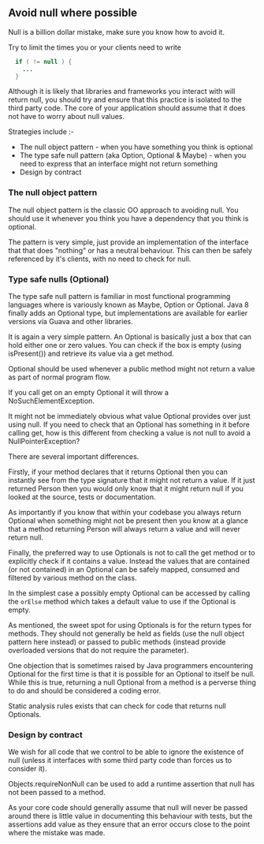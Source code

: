 ## Avoid null where possible

Null is a billion dollar mistake, make sure you know how to avoid it.

Try to limit the times you or your clients need to write

```java
  if ( != null ) {
    ...
  }
```

Although it is likely that libraries and frameworks you interact with will return null, you should try and ensure that this practice is isolated to the third party code. The core of your application should assume that it does not have to worry about null values. 

Strategies include :-

* The null object pattern - when you have something you think is optional
* The type safe null pattern (aka Option, Optional & Maybe) - when you need to express that an interface might not return something
* Design by contract

### The null object pattern

The null object pattern is the classic OO approach to avoiding null. You should use it whenever you think you have a dependency that you think is optional.

The pattern is very simple, just provide an implementation of the interface that that does "nothing" or has a neutral behaviour. This can then be safely referenced by it's clients, with no need to check for null.

### Type safe nulls (Optional)

The type safe null pattern is familiar in most functional programming languages where is variously known as Maybe, Option or Optional. Java 8 finally adds an Optional type, but implementations are available for earlier versions via Guava and other libraries.

It is again a very simple pattern. An Optional is basically just a box that can hold either one or zero values. You can check if the box is empty (using isPresent()) and retrieve its value via a get method.

Optional should be used whenever a public method might not return a value as part of normal program flow.

If you call get on an empty Optional it will throw a NoSuchElementException.

It might not be immediately obvious what value Optional provides over just using null. If you need to check that an Optional has something in it before calling get, how is this different from checking a value is not null to avoid a NullPointerException?

There are several important differences.

Firstly, if your method declares that it returns Optional<Person> then you can instantly see from the type signature that it might not return a value. If it just returned Person then you would only know that it might return null if you looked at the source, tests or documentation.

As importantly if you know that within your codebase you always return Optional when something might not be present then you know at a glance that a method returning Person will always return a value and will never return null.

Finally, the preferred way to use Optionals is not to call the get method or  to explicitly check if it contains a value. Instead the values that are contained (or not contained) in an Optional can be safely  mapped, consumed and filtered by various method on the class.

In the simplest case a possibly empty Optional can be accessed by calling the `orElse` method which takes a default value to use if the Optional is empty.

As mentioned, the sweet spot for using Optionals is for the return types for methods. They should not generally be held as fields (use the null object pattern here instead) or passed to public methods (instead provide overloaded versions that do not require the parameter).

One objection that is sometimes raised by Java programmers encountering Optional for the first time is that it is possible for an Optional to itself be null. While this is true, returning a null Optional from a method is a perverse thing to do and should be considered a coding error.

Static analysis rules exists that can check for code that returns null Optionals.

### Design by contract

We wish for all code that we control to be able to ignore the existence of null (unless it interfaces with some third party code than forces us to consider it). 

Objects.requireNonNull can be used to add a runtime assertion that null has not been passed to a method.

As your core code should generally assume that null will never be passed around there is little value in documenting this behaviour with tests, but the assertions add value as they ensure that an error occurs close to the point where the mistake was made.
